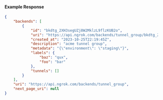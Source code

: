 <!-- Code generated for API Clients. DO NOT EDIT. -->

#### Example Response

```json
{
	"backends": [
		{
			"id": "bkdtg_2XH3segUZj8W2MklzL9flzKUB2o",
			"uri": "https://api.ngrok.com/backends/tunnel_group/bkdtg_2XH3segUZj8W2MklzL9flzKUB2o",
			"created_at": "2023-10-25T22:19:45Z",
			"description": "acme tunnel group",
			"metadata": "{\"environment\": \"staging\"}",
			"labels": {
				"baz": "qux",
				"foo": "bar"
			},
			"tunnels": []
		}
	],
	"uri": "https://api.ngrok.com/backends/tunnel_group",
	"next_page_uri": null
}
```
